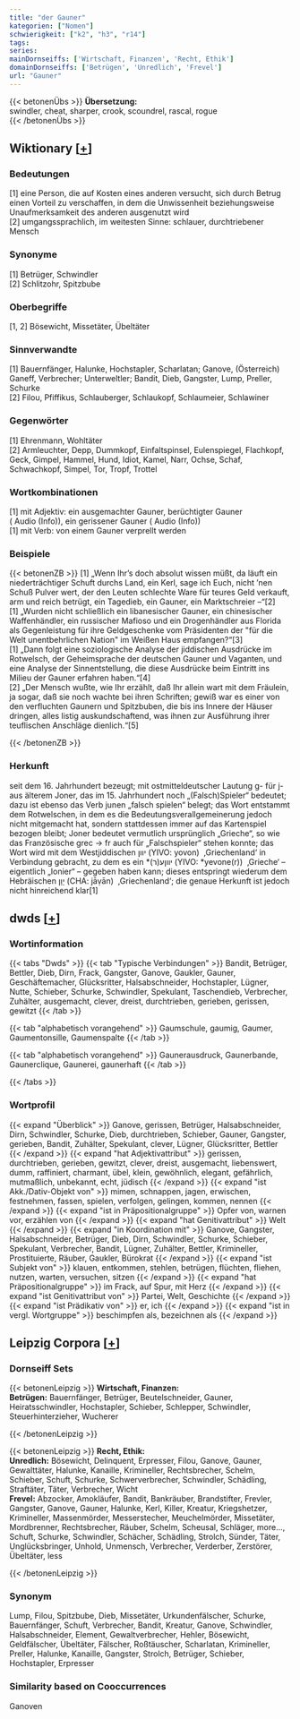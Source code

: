 ```yaml
---
title: "der Gauner"
kategorien: ["Nomen"]
schwierigkeit: ["k2", "h3", "r14"]
tags:
series:
mainDornseiffs: ['Wirtschaft, Finanzen', 'Recht, Ethik']
domainDornseiffs: ['Betrügen', 'Unredlich', 'Frevel']
url: "Gauner"
---
```


{{< betonenÜbs >}}
**Übersetzung:**  
swindler, cheat, sharper, crook, scoundrel, rascal, rogue  
{{< /betonenÜbs >}}

## Wiktionary [[+](https://de.wiktionary.org/wiki/Gauner)]

### Bedeutungen
[1] eine Person, die auf Kosten eines anderen versucht, sich durch Betrug einen Vorteil zu verschaffen, in dem die Unwissenheit beziehungsweise Unaufmerksamkeit des anderen ausgenutzt wird  
[2] umgangssprachlich, im weitesten Sinne: schlauer, durchtriebener Mensch  

### Synonyme
[1] Betrüger, Schwindler  
[2] Schlitzohr, Spitzbube  

### Oberbegriffe
[1, 2] Bösewicht, Missetäter, Übeltäter  

### Sinnverwandte
[1] Bauernfänger, Halunke, Hochstapler, Scharlatan; Ganove, (Österreich) Ganeff, Verbrecher; Unterweltler; Bandit, Dieb, Gangster, Lump, Preller, Schurke  
[2] Filou, Pfiffikus, Schlauberger, Schlaukopf, Schlaumeier, Schlawiner  

### Gegenwörter
[1] Ehrenmann, Wohltäter  
[2] Armleuchter, Depp, Dummkopf, Einfaltspinsel, Eulenspiegel, Flachkopf, Geck, Gimpel, Hammel, Hund, Idiot, Kamel, Narr, Ochse, Schaf, Schwachkopf, Simpel, Tor, Tropf, Trottel  

### Wortkombinationen
[1] mit Adjektiv: ein ausgemachter Gauner, berüchtigter Gauner ( Audio (Info)), ein gerissener Gauner ( Audio (Info))  
[1] mit Verb: von einem Gauner verprellt werden  

### Beispiele
{{< betonenZB >}}
[1] „Wenn Ihr’s doch absolut wissen müßt, da läuft ein niederträchtiger Schuft durchs Land, ein Kerl, sage ich Euch, nicht ’nen Schuß Pulver wert, der den Leuten schlechte Ware für teures Geld verkauft, arm und reich betrügt, ein Tagedieb, ein Gauner, ein Marktschreier –“[2]  
[1] „Wurden nicht schließlich ein libanesischer Gauner, ein chinesischer Waffenhändler, ein russischer Mafioso und ein Drogenhändler aus Florida als Gegenleistung für ihre Geldgeschenke vom Präsidenten der "für die Welt unentbehrlichen Nation" im Weißen Haus empfangen?“[3]  
[1] „Dann folgt eine soziologische Analyse der jiddischen Ausdrücke im Rotwelsch, der Geheimsprache der deutschen Gauner und Vaganten, und eine Analyse der Sinnentstellung, die diese Ausdrücke beim Eintritt ins Milieu der Gauner erfahren haben.“[4]  
[2] „Der Mensch wußte, wie Ihr erzählt, daß Ihr allein wart mit dem Fräulein, ja sogar, daß sie noch wachte bei ihren Schriften; gewiß war es einer von den verfluchten Gaunern und Spitzbuben, die bis ins Innere der Häuser dringen, alles listig auskundschaftend, was ihnen zur Ausführung ihrer teuflischen Anschläge dienlich.“[5]  

{{< /betonenZB >}}
### Herkunft
seit dem 16. Jahrhundert bezeugt; mit ostmitteldeutscher Lautung g- für j- aus älterem Joner, das im 15. Jahrhundert noch „(Falsch)Spieler“ bedeutet; dazu ist ebenso das Verb junen „falsch spielen“ belegt; das Wort entstammt dem Rotwelschen, in dem es die Bedeutungsverallgemeinerung jedoch nicht mitgemacht hat, sondern stattdessen immer auf das Kartenspiel bezogen bleibt; Joner bedeutet vermutlich ursprünglich „Grieche“, so wie das Französische grec → fr auch für „Falschspieler“ stehen konnte; das Wort wird mit dem Westjiddischen יװן‎ (YIVO: yovon)  ‚Griechenland‘ in Verbindung gebracht, zu dem es ein *יװןע(ר)‎ (YIVO: *yevone(r))  ‚Grieche‘ – eigentlich „Ionier“ – gegeben haben kann; dieses entspringt wiederum dem Hebräischen יָוָן‎ (CHA: jāṿān)  ‚Griechenland‘; die genaue Herkunft ist jedoch nicht hinreichend klar[1]  



## dwds [[+](https://www.dwds.de/wb/Gauner)]

### Wortinformation
{{< tabs "Dwds" >}}
{{< tab "Typische Verbindungen" >}}
Bandit, Betrüger, Bettler, Dieb, Dirn, Frack, Gangster, Ganove, Gaukler, Gauner, Geschäftemacher, Glücksritter, Halsabschneider, Hochstapler, Lügner, Nutte, Schieber, Schurke, Schwindler, Spekulant, Taschendieb, Verbrecher, Zuhälter, ausgemacht, clever, dreist, durchtrieben, gerieben, gerissen, gewitzt
{{< /tab >}}

{{< tab "alphabetisch vorangehend" >}}
Gaumschule, gaumig, Gaumer, Gaumentonsille, Gaumenspalte
{{< /tab >}}

{{< tab "alphabetisch vorangehend" >}}
Gaunerausdruck, Gaunerbande, Gaunerclique, Gaunerei, gaunerhaft
{{< /tab >}}

{{< /tabs >}}

### Wortprofil
{{< expand "Überblick" >}} Ganove, gerissen, Betrüger, Halsabschneider, Dirn, Schwindler, Schurke, Dieb, durchtrieben, Schieber, Gauner, Gangster, gerieben, Bandit, Zuhälter, Spekulant, clever, Lügner, Glücksritter, Bettler {{< /expand >}}
{{< expand "hat Adjektivattribut" >}} gerissen, durchtrieben, gerieben, gewitzt, clever, dreist, ausgemacht, liebenswert, dumm, raffiniert, charmant, übel, klein, gewöhnlich, elegant, gefährlich, mutmaßlich, unbekannt, echt, jüdisch {{< /expand >}}
{{< expand "ist Akk./Dativ-Objekt von" >}} mimen, schnappen, jagen, erwischen, festnehmen, fassen, spielen, verfolgen, gelingen, kommen, nennen {{< /expand >}}
{{< expand "ist in Präpositionalgruppe" >}} Opfer von, warnen vor, erzählen von {{< /expand >}}
{{< expand "hat Genitivattribut" >}} Welt {{< /expand >}}
{{< expand "in Koordination mit" >}} Ganove, Gangster, Halsabschneider, Betrüger, Dieb, Dirn, Schwindler, Schurke, Schieber, Spekulant, Verbrecher, Bandit, Lügner, Zuhälter, Bettler, Krimineller, Prostituierte, Räuber, Gaukler, Bürokrat {{< /expand >}}
{{< expand "ist Subjekt von" >}} klauen, entkommen, stehlen, betrügen, flüchten, fliehen, nutzen, warten, versuchen, sitzen {{< /expand >}}
{{< expand "hat Präpositionalgruppe" >}} im Frack, auf Spur, mit Herz {{< /expand >}}
{{< expand "ist Genitivattribut von" >}} Partei, Welt, Geschichte {{< /expand >}}
{{< expand "ist Prädikativ von" >}} er, ich {{< /expand >}}
{{< expand "ist in vergl. Wortgruppe" >}} beschimpfen als, bezeichnen als {{< /expand >}}

## Leipzig Corpora [[+](https://corpora.uni-leipzig.de/en/res?word=Gauner&corpusId=deu_newscrawl-public_2018)]

### Dornseiff Sets
{{< betonenLeipzig >}}
**Wirtschaft, Finanzen:**  
**Betrügen:** Bauernfänger, Betrüger, Beutelschneider, Gauner, Heiratsschwindler, Hochstapler, Schieber, Schlepper, Schwindler, Steuerhinterzieher, Wucherer  

{{< /betonenLeipzig >}}


{{< betonenLeipzig >}}
**Recht, Ethik:**  
**Unredlich:** Bösewicht, Delinquent, Erpresser, Filou, Ganove, Gauner, Gewalttäter, Halunke, Kanaille, Krimineller, Rechtsbrecher, Schelm, Schieber, Schuft, Schurke, Schwerverbrecher, Schwindler, Schädling, Straftäter, Täter, Verbrecher, Wicht  
**Frevel:** Abzocker, Amokläufer, Bandit, Bankräuber, Brandstifter, Frevler, Gangster, Ganove, Gauner, Halunke, Kerl, Killer, Kreatur, Kriegshetzer, Krimineller, Massenmörder, Messerstecher, Meuchelmörder, Missetäter, Mordbrenner, Rechtsbrecher, Räuber, Schelm, Scheusal, Schläger, more..., Schuft, Schurke, Schwindler, Schächer, Schädling, Strolch, Sünder, Täter, Unglücksbringer, Unhold, Unmensch, Verbrecher, Verderber, Zerstörer, Übeltäter, less  

{{< /betonenLeipzig >}}

### Synonym
Lump, Filou, Spitzbube, Dieb, Missetäter, Urkundenfälscher, Schurke, Bauernfänger, Schuft, Verbrecher, Bandit, Kreatur, Ganove, Schwindler, Halsabschneider, Element, Gewaltverbrecher, Hehler, Bösewicht, Geldfälscher, Übeltäter, Fälscher, Roßtäuscher, Scharlatan, Krimineller, Preller, Halunke, Kanaille, Gangster, Strolch, Betrüger, Schieber, Hochstapler, Erpresser


### Similarity based on Cooccurrences
Ganoven

